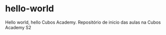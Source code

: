 # hello-world
Hello world, hello Cubos Academy.
 Repositório de inicio das aulas na Cubos Academy S2

